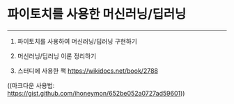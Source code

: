 # 파이토치를 사용한 머신러닝/딥러닝
------------

1. 파이토치를 사용하여 머신러닝/딥러닝 구현하기

2. 머신러닝/딥러닝 이론 정리하기

3. 스터디에 사용한 책 https://wikidocs.net/book/2788

((마크다운 사용법: https://gist.github.com/ihoneymon/652be052a0727ad59601))
